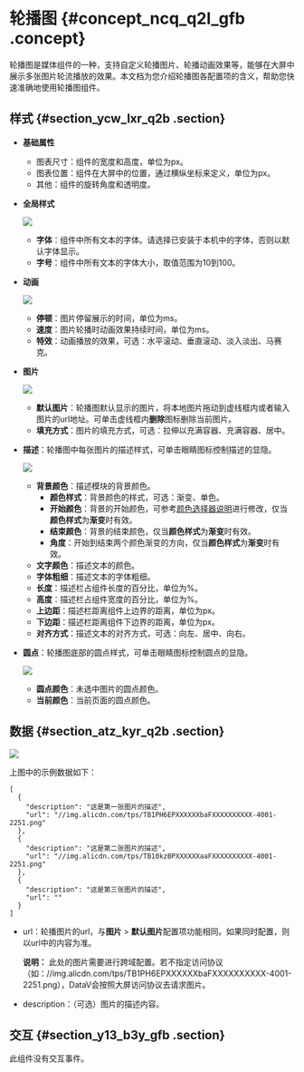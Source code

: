 # 轮播图 {#concept_ncq_q2l_gfb .concept}

轮播图是媒体组件的一种，支持自定义轮播图片、轮播动画效果等，能够在大屏中展示多张图片轮流播放的效果。本文档为您介绍轮播图各配置项的含义，帮助您快速准确地使用轮播图组件。

## 样式 {#section_ycw_lxr_q2b .section}

-   **基础属性** 

    -   图表尺寸：组件的宽度和高度，单位为px。
    -   图表位置：组件在大屏中的位置，通过横纵坐标来定义，单位为px。
    -   其他：组件的旋转角度和透明度。
-   **全局样式**

    ![](http://static-aliyun-doc.oss-cn-hangzhou.aliyuncs.com/assets/img/21807/155894042512873_zh-CN.png)

    -   **字体**：组件中所有文本的字体。请选择已安装于本机中的字体，否则以默认字体显示。
    -   **字号**：组件中所有文本的字体大小，取值范围为10到100。
-   **动画**

    ![](http://static-aliyun-doc.oss-cn-hangzhou.aliyuncs.com/assets/img/21807/155894042512874_zh-CN.png)

    -   **停顿**：图片停留展示的时间，单位为ms。
    -   **速度**：图片轮播时动画效果持续时间，单位为ms。
    -   **特效**：动画播放的效果，可选：水平滚动、垂直滚动、淡入淡出、马赛克。
-   **图片**

    ![](http://static-aliyun-doc.oss-cn-hangzhou.aliyuncs.com/assets/img/21807/155894042512875_zh-CN.png)

    -   **默认图片**：轮播图默认显示的图片，将本地图片拖动到虚线框内或者输入图片的url地址。可单击虚线框内**删除**图标删除当前图片。
    -   **填充方式**：图片的填充方式，可选：拉伸以充满容器、充满容器、居中。
-   **描述**：轮播图中每张图片的描述样式，可单击眼睛图标控制描述的显隐。

    ![](http://static-aliyun-doc.oss-cn-hangzhou.aliyuncs.com/assets/img/21807/155894042612876_zh-CN.png)

    -   **背景颜色**：描述模块的背景颜色。
        -   **颜色样式**：背景颜色的样式，可选：渐变、单色。
        -   **开始颜色**：背景的开始颜色，可参考[颜色选择器说明](intl.zh-CN/用户指南/组件指南/配置项说明.md#section_kdw_vj4_t2b)进行修改，仅当**颜色样式**为**渐变**时有效。
        -   **结束颜色**：背景的结束颜色，仅当**颜色样式**为**渐变**时有效。
        -   **角度**：开始到结束两个颜色渐变的方向，仅当**颜色样式**为**渐变**时有效。
    -   **文字颜色**：描述文本的颜色。
    -   **字体粗细**：描述文本的字体粗细。
    -   **长度**：描述栏占组件长度的百分比，单位为%。
    -   **高度**：描述栏占组件宽度的百分比，单位为%。
    -   **上边距**：描述栏距离组件上边界的距离，单位为px。
    -   **下边距**：描述栏距离组件下边界的距离，单位为px。
    -   **对齐方式**：描述文本的对齐方式，可选：向左、居中、向右。
-   **圆点**：轮播图底部的圆点样式，可单击眼睛图标控制圆点的显隐。

    ![](http://static-aliyun-doc.oss-cn-hangzhou.aliyuncs.com/assets/img/21807/155894042612877_zh-CN.png)

    -   **圆点颜色**：未选中图片的圆点颜色。
    -   **当前颜色**：当前页面的圆点颜色。

## 数据 {#section_atz_kyr_q2b .section}

![](images/12861_zh-CN_source.png)

上图中的示例数据如下：

``` {#codeblock_kmo_7pg_wqi}
[
  {
    "description": "这是第一张图片的描述",
    "url": "//img.alicdn.com/tps/TB1PH6EPXXXXXXbaFXXXXXXXXXX-4001-2251.png"
  },
  {
    "description": "这是第二张图片的描述",
    "url": "//img.alicdn.com/tps/TB10kzBPXXXXXXaaFXXXXXXXXXX-4001-2251.png"
  },
  {
    "description": "这是第三张图片的描述",
    "url": ""
  }
]
```

-   url：轮播图片的url，与**图片** \> **默认图片**配置项功能相同。如果同时配置，则以url中的内容为准。

    **说明：** 此处的图片需要进行跨域配置。若不指定访问协议（如：//img.alicdn.com/tps/TB1PH6EPXXXXXXbaFXXXXXXXXXX-4001-2251.png），DataV会按照大屏访问协议去请求图片。

-   description：（可选）图片的描述内容。

## 交互 {#section_y13_b3y_gfb .section}

此组件没有交互事件。

